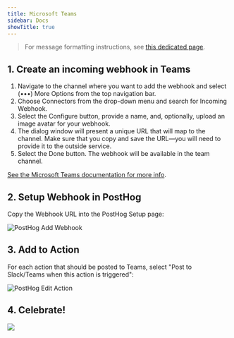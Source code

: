 ```yaml
---
title: Microsoft Teams
sidebar: Docs
showTitle: true
---
```


> For message formatting instructions, see [this dedicated page](/docs/integrate/webhooks/message-formatting).
## 1. Create an incoming webhook in Teams

1. Navigate to the channel where you want to add the webhook and select (•••) More Options from the top navigation bar.
1. Choose Connectors from the drop-down menu and search for Incoming Webhook.
1. Select the Configure button, provide a name, and, optionally, upload an image avatar for your webhook.
1. The dialog window will present a unique URL that will map to the channel. Make sure that you copy and save the URL—you will need to provide it to the outside service.
1. Select the Done button. The webhook will be available in the team channel.

[See the Microsoft Teams documentation for more info](https://docs.microsoft.com/en-us/microsoftteams/platform/webhooks-and-connectors/how-to/add-incoming-webhook#add-an-incoming-webhook-to-a-teams-channel).

## 2. Setup Webhook in PostHog

Copy the Webhook URL into the PostHog Setup page:

![PostHog Add Webhook](../../images/add-webhook.png)

## 3. Add to Action

For each action that should be posted to Teams, select "Post to Slack/Teams when this action is triggered":

![PostHog Edit Action](../../images/post-action-slack.png)


## 4. Celebrate!

![](../../images/mt-message.png)
